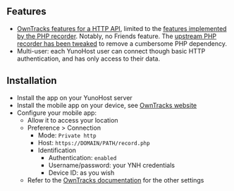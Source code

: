 ## Features

- [OwnTracks features for a HTTP API](http://owntracks.org/booklet/tech/http/), limited to the [features implemented by the PHP recorder](https://github.com/tomyvi/php-owntracks-recorder#features). Notably, no Friends feature. The [upstream PHP recorder has been tweaked](https://github.com/tituspijean/php-owntracks-recorder) to remove a cumbersome PHP dependency.
- Multi-user: each YunoHost user can connect though basic HTTP authentication, and has only access to their data.

## Installation

- Install the app on your YunoHost server
- Install the mobile app on your device, see [OwnTracks website](http://owntracks.org)
- Configure your mobile app:
  - Allow it to access your location
  - Preference > Connection
    - Mode: `Private http`
    - Host: `https://DOMAIN/PATH/record.php`
    - Identification
       - Authentication: `enabled`
       - Username/password: your YNH credentials
       - Device ID: as you wish
   - Refer to the [OwnTracks documentation](http://owntracks.org/booklet) for the other settings
